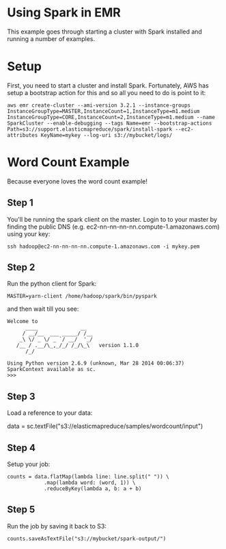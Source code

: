 # Using Spark in EMR #

This example goes through starting a cluster with Spark installed and running a number of examples.

# Setup #

First, you need to start a cluster and install Spark.  Fortunately, AWS has setup a bootstrap action for this and so all you need to do is point to it:

    aws emr create-cluster --ami-version 3.2.1 --instance-groups InstanceGroupType=MASTER,InstanceCount=1,InstanceType=m1.medium InstanceGroupType=CORE,InstanceCount=2,InstanceType=m1.medium --name SparkCluster --enable-debugging --tags Name=emr --bootstrap-actions Path=s3://support.elasticmapreduce/spark/install-spark --ec2-attributes KeyName=mykey --log-uri s3://mybucket/logs/ 
    

# Word Count Example #

Because everyone loves the word count example!

## Step 1 ##

You'll be running the spark client on the master.  Login to to your master by finding the public DNS (e.g. ec2-nn-nn-nn-nn.compute-1.amazonaws.com) using your key:

    ssh hadoop@ec2-nn-nn-nn-nn.compute-1.amazonaws.com -i mykey.pem

## Step 2 ##

Run the python client for Spark:

    MASTER=yarn-client /home/hadoop/spark/bin/pyspark
    
and then wait till you see:

    Welcome to
          ____              __
         / __/__  ___ _____/ /__
        _\ \/ _ \/ _ `/ __/  '_/
       /__ / .__/\_,_/_/ /_/\_\   version 1.1.0
          /_/
    
    Using Python version 2.6.9 (unknown, Mar 28 2014 00:06:37)
    SparkContext available as sc.
    >>> 

## Step 3 ##

Load a reference to your data:

   data = sc.textFile("s3://elasticmapreduce/samples/wordcount/input")
   
## Step 4 ##

Setup your job:

    counts = data.flatMap(lambda line: line.split(" ")) \
                .map(lambda word: (word, 1)) \
                .reduceByKey(lambda a, b: a + b)
                
## Step 5 ##

Run the job by saving it back to S3:

    counts.saveAsTextFile("s3://mybucket/spark-output/")
    
